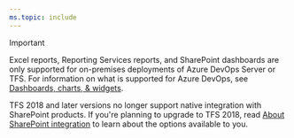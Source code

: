 ```yaml
---
ms.topic: include
---
```


> [!IMPORTANT]  
> Excel reports, Reporting Services reports, and SharePoint dashboards are only supported for on-premises deployments of Azure DevOps Server or TFS. For information on what is supported for Azure DevOps, see [Dashboards, charts, & widgets](../dashboards/overview.md).
> 
> TFS 2018 and later versions no longer support native integration with SharePoint products. If you're planning to upgrade to TFS 2018, read [About SharePoint integration](/previous-versions/azure/devops/report/sharepoint-dashboards/about-sharepoint-integration) to learn about the options available to you.